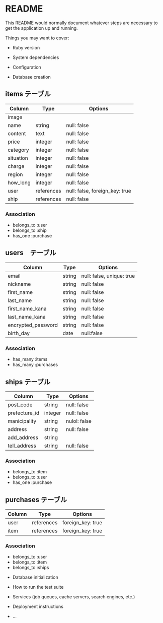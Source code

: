 # README

This README would normally document whatever steps are necessary to get the
application up and running.

Things you may want to cover:

* Ruby version

* System dependencies

* Configuration

* Database creation

## items テーブル

|Column   |Type      |Options    |
|---------|----------|-----------|
|image    |          |           |
| name    |string    |null: false|
|content  |text      |null: false|
|price    |integer   |null: false|
|category |integer   |null: false|
|situation|integer   |null: false|
|charge   |integer   |null: false|
|region   |integer   |null: false|
|how_long |integer   |null: false| 
|user     |references|null: false, foreign_key: true|
|ship     |references|null: false|   

### Association
- belongs_to :user
- belongs_to :ship
- has_one :purchase

## users　テーブル

|Column          |Type    |Options     |
|----------------|--------|------------|
|email           |string  |null: false, unique: true|
|nickname        |string  |null: false |
|first_name      |string  |null: false |
|last_name       |string  |null: false |
|first_name_kana |string  |null: false |
|last_name_kana  |string  |null: false |
|encrypted_password |string  |null: false |
|birth_day       |date |null:false  |

### Association
- has_many :items
- has_many :purchases

## ships テーブル

|Column     |Type       |Options     |
|---------|-----------|------------|
|post_code  |string    |null: false |
|prefecture_id  |integer    |null: false |
|manicipality|string |nulol: false|
|address     |string |null: false |
|add_address |string |            |
|tell_address |string |null: false|

### Association
- belongs_to :item
- belongs_to :user
- has_one :purchase

## purchases テーブル

|Column     |Type       |Options     |
|-----------|-----------|------------|
|user       |references |foreign_key: true |
|item       |references |foreign_key: true |

### Association
- belongs_to :user
- belongs_to :item
- belongs_to :ships


* Database initialization

* How to run the test suite

* Services (job queues, cache servers, search engines, etc.)

* Deployment instructions

* ...
